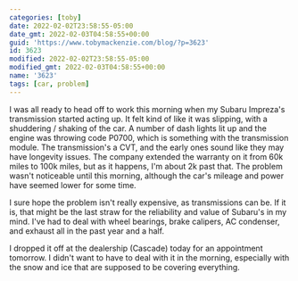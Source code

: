 ```yaml
---
categories: [toby]
date: 2022-02-02T23:58:55-05:00
date_gmt: 2022-02-03T04:58:55+00:00
guid: 'https://www.tobymackenzie.com/blog/?p=3623'
id: 3623
modified: 2022-02-02T23:58:55-05:00
modified_gmt: 2022-02-03T04:58:55+00:00
name: '3623'
tags: [car, problem]
---
```


I was all ready to head off to work this morning when my Subaru Impreza's transmission started acting up.<!--more-->  It felt kind of like it was slipping, with a shuddering / shaking of the car.  A number of dash lights lit up and the engine was throwing code P0700, which is something with the transmission module.  The transmission's a CVT, and the early ones sound like they may have longevity issues.  The company extended the warranty on it from 60k miles to 100k miles, but as it happens, I'm about 2k past that.  The problem wasn't noticeable until this morning, although the car's mileage and power have seemed lower for some time.

I sure hope the problem isn't really expensive, as transmissions can be.  If it is, that might be the last straw for the reliability and value of Subaru's in my mind.  I've had to deal with wheel bearings, brake calipers, AC condenser, and exhaust all in the past year and a half.

I dropped it off at the dealership (Cascade) today for an appointment tomorrow.  I didn't want to have to deal with it in the morning, especially with the snow and ice that are supposed to be covering everything.
